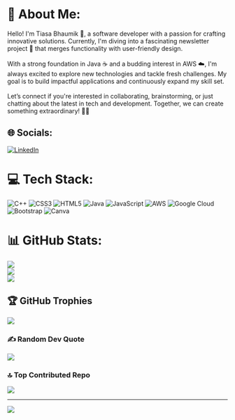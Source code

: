 # 💫 About Me:
Hello! I'm Tiasa Bhaumik 👋, a software developer with a passion for crafting innovative solutions. Currently, I'm diving into a fascinating newsletter project 📰 that merges functionality with user-friendly design.<br><br>With a strong foundation in Java ☕ and a budding interest in AWS ☁️, I'm always excited to explore new technologies and tackle fresh challenges. My goal is to build impactful applications and continuously expand my skill set.<br><br>Let’s connect if you're interested in collaborating, brainstorming, or just chatting about the latest in tech and development. Together, we can create something extraordinary! 🚀✨


## 🌐 Socials:
[![LinkedIn](https://img.shields.io/badge/LinkedIn-%230077B5.svg?logo=linkedin&logoColor=white)](https://linkedin.com/in/https://www.linkedin.com/in/tiasa-bhaumik-272774247/) 

# 💻 Tech Stack:
![C++](https://img.shields.io/badge/c++-%2300599C.svg?style=plastic&logo=c%2B%2B&logoColor=white) ![CSS3](https://img.shields.io/badge/css3-%231572B6.svg?style=plastic&logo=css3&logoColor=white) ![HTML5](https://img.shields.io/badge/html5-%23E34F26.svg?style=plastic&logo=html5&logoColor=white) ![Java](https://img.shields.io/badge/java-%23ED8B00.svg?style=plastic&logo=openjdk&logoColor=white) ![JavaScript](https://img.shields.io/badge/javascript-%23323330.svg?style=plastic&logo=javascript&logoColor=%23F7DF1E) ![AWS](https://img.shields.io/badge/AWS-%23FF9900.svg?style=plastic&logo=amazon-aws&logoColor=white) ![Google Cloud](https://img.shields.io/badge/GoogleCloud-%234285F4.svg?style=plastic&logo=google-cloud&logoColor=white) ![Bootstrap](https://img.shields.io/badge/bootstrap-%238511FA.svg?style=plastic&logo=bootstrap&logoColor=white) ![Canva](https://img.shields.io/badge/Canva-%2300C4CC.svg?style=plastic&logo=Canva&logoColor=white)
# 📊 GitHub Stats:
![](https://github-readme-stats.vercel.app/api?username=Tiasa-Bhaumik&theme=synthwave&hide_border=false&include_all_commits=false&count_private=false)<br/>
![](https://github-readme-streak-stats.herokuapp.com/?user=Tiasa-Bhaumik&theme=synthwave&hide_border=false)<br/>
![](https://github-readme-stats.vercel.app/api/top-langs/?username=Tiasa-Bhaumik&theme=synthwave&hide_border=false&include_all_commits=false&count_private=false&layout=compact)

## 🏆 GitHub Trophies
![](https://github-profile-trophy.vercel.app/?username=Tiasa-Bhaumik&theme=dracula&no-frame=false&no-bg=false&margin-w=4)

### ✍️ Random Dev Quote
![](https://quotes-github-readme.vercel.app/api?type=vetical&theme=radical)

### 🔝 Top Contributed Repo
![](https://github-contributor-stats.vercel.app/api?username=Tiasa-Bhaumik&limit=5&theme=dark&combine_all_yearly_contributions=true)

---
[![](https://visitcount.itsvg.in/api?id=Tiasa-Bhaumik&icon=8&color=10)](https://visitcount.itsvg.in)

